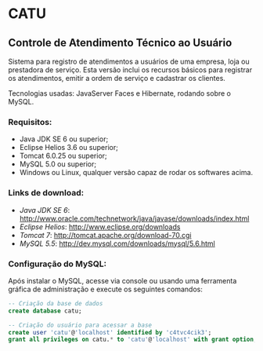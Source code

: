 CATU
====

Controle de Atendimento Técnico ao Usuário
------------------------------------------

Sistema para registro de atendimentos a usuários de uma empresa, loja ou prestadora de serviço. 
Esta versão inclui os recursos básicos para registrar os atendimentos, emitir a ordem de serviço e cadastrar os clientes. 

Tecnologias usadas: JavaServer Faces e Hibernate, rodando sobre o MySQL.

### Requisitos:

* Java JDK SE 6 ou superior;
* Eclipse Helios 3.6 ou superior;
* Tomcat 6.0.25 ou superior;
* MySQL 5.0 ou superior;
* Windows ou Linux, qualquer versão capaz de rodar os softwares acima.

### Links de download:

* *Java JDK SE 6*: http://www.oracle.com/technetwork/java/javase/downloads/index.html
* *Eclipse Helios*: http://www.eclipse.org/downloads
* *Tomcat 7*: http://tomcat.apache.org/download-70.cgi
* *MySQL 5.5*: http://dev.mysql.com/downloads/mysql/5.6.html

### Configuração do MySQL:

Após instalar o MySQL, acesse via console ou usando uma ferramenta gráfica de administração e execute os seguintes comandos:

```sql
-- Criação da base de dados
create database catu;

-- Criação do usuário para acessar a base
create user 'catu'@'localhost' identified by 'c4tvc4cik3';
grant all privileges on catu.* to 'catu'@'localhost' with grant option;
```

